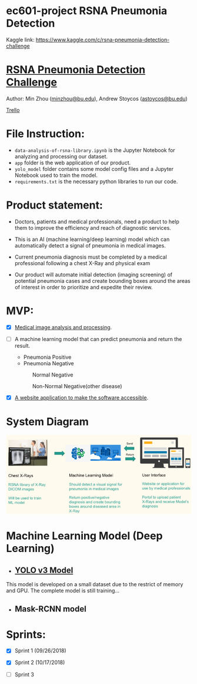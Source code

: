# ec601-project RSNA Pneumonia Detection
 
Kaggle link: https://www.kaggle.com/c/rsna-pneumonia-detection-challenge

# [RSNA Pneumonia Detection Challenge](https://www.kaggle.com/c/rsna-pneumonia-detection-challenge)

Author: 
Min Zhou (minzhou@bu.edu), Andrew Stoycos (astoycos@bu.edu)

[Trello](https://trello.com/b/tm5CsmTN/sprint-1) 

# File Instruction:
* `data-analysis-of-rsna-library.ipynb`  is the Jupyter Notebook for analyzing and processing our dataset.
* `app` folder is the web application of our product.
* `yolo_model` folder contains some model config files and a Jupyter Notebook used to train the model.
* `requirements.txt` is the necessary python libraries to run our code.

# Product statement:

* Doctors, patients and medical professionals, need a product to help 
them to improve the efficiency and reach of diagnostic services. 

* This is an AI (machine learning/deep learning) model which can automatically detect a signal of pneumonia in medical images. 

* Current pneumonia diagnosis must be completed by a medical professional following a chest X-Ray and physical exam

* Our product will automate initial detection (imaging screening) of potential pneumonia cases and create bounding boxes around the areas of interest in order to prioritize and expedite their review. 

# MVP:


 - [x] [Medical image analysis and processing](https://github.com/minzhou1003/ec601-project/blob/master/data-analysis-of-rsna-library.ipynb).</li>
 - [ ] A machine learning model that can predict pneumonia and return the result.
    <ul>
    <li>Pneumonia Positive</li>
    <li>Pneumonia Negative</li>
      <ul>Normal Negative</ul>
      <ul>Non-Normal Negative(other disease)</ul>
    </ul>
  - [x] [A website application to make the software accessible](https://github.com/minzhou1003/ec601-project/tree/master/app).


# System Diagram
![system_diagram](app/static/system_diagram.jpg)

# Machine Learning Model (Deep Learning)

* ## [YOLO v3 Model](https://github.com/minzhou1003/ec601-project/tree/master/yolo_model)
 This model is developed on a small dataset due to the restrict of memory and GPU. The complete model is still training...

* ## Mask-RCNN model



# Sprints:

- [x] Sprint 1 (09/26/2018) 
- [x] Sprint 2 (10/17/2018)
- [ ] Sprint 3

